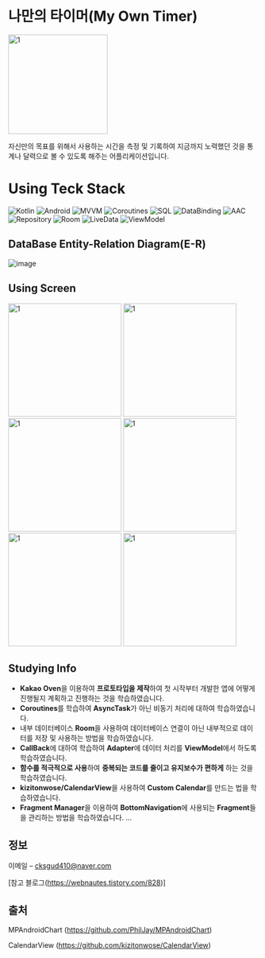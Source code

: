 # 나만의 타이머(My Own Timer)

<img width="200" alt="1" src="https://user-images.githubusercontent.com/69793388/190444955-b254489b-c20d-4b43-8e57-ea9697732d5d.png">

자신만의 목표를 위해서 사용하는 시간을 측정 및 기록하여 지금까지 노력했던 것을 통계나 달력으로 볼 수 있도록 해주는 어플리케이션입니다.




# Using Teck Stack
![Kotlin](https://img.shields.io/badge/Kotlin-7F52FF.svg?&style=for-the-badge&logo=Kotlin&logoColor=white)
![Android](https://img.shields.io/badge/Android-3DDC84.svg?&style=for-the-badge&logo=Android&logoColor=white)
![MVVM](https://img.shields.io/static/v1?label=&message=MVVM&color=brightgreen)
![Coroutines](https://img.shields.io/static/v1?label=&message=Coroutines&color=blue)
![SQL](https://img.shields.io/static/v1?label=&message=SQL&color=red)
![DataBinding](https://img.shields.io/static/v1?label=&message=DataBinding&color=orange)
![AAC](https://img.shields.io/static/v1?label=&message=AAC&color=yellow)
![Repository](https://img.shields.io/static/v1?label=&message=Repository&color=success)
![Room](https://img.shields.io/static/v1?label=&message=Room&color=9cf)
![LiveData](https://img.shields.io/static/v1?label=&message=LiveData&color=ff69b4)
![ViewModel](https://img.shields.io/static/v1?label=&message=ViewModel&color=informational)



## DataBase Entity-Relation Diagram(E-R)

![image](https://user-images.githubusercontent.com/69793388/190429188-2001f58e-d21c-43d1-a864-e06ebd8e197b.png)


## Using Screen

<img width="228" alt="1" src="https://user-images.githubusercontent.com/69793388/190440914-1786161b-195f-4e10-85ed-9cea4dfad6fd.jpg">
<img width="228" alt="1" src="https://user-images.githubusercontent.com/69793388/190440943-a8ae7866-c0d4-4212-968b-5a4f4c84da32.jpg">
<img width="228" alt="1" src="https://user-images.githubusercontent.com/69793388/190440960-d67a2eae-0cde-4755-bc1c-ee6d912037f3.jpg">
<img width="228" alt="1" src="https://user-images.githubusercontent.com/69793388/190440971-6a411830-4fa7-494d-af58-e8ce13377df7.jpg">
<img width="228" alt="1" src="https://user-images.githubusercontent.com/69793388/190440984-010b1ebc-cf26-477d-b8f0-51893bb43911.jpg">
<img width="228" alt="1" src="https://user-images.githubusercontent.com/69793388/190440994-3aceb730-8442-40fb-a67e-b2afce3d80c7.jpg">

## Studying Info
* **Kakao Oven**을 이용하여 **프로토타입을 제작**하여 첫 시작부터 개발한 앱에 어떻게 진행될지 계획하고 진행하는 것을 학습하였습니다.
* **Coroutines**를 학습하여 **AsyncTask**가 아닌 비동기 처리에 대하여 학습하였습니다.
* 내부 데이터베이스 **Room**을 사용하여 데이터베이스 연결이 아닌 내부적으로 데이터를 저장 및 사용하는 방법을 학습하였습니다.
* **CallBack**에 대하여 학습하여 **Adapter**에 데이터 처리를 **ViewModel**에서 하도록 학습하였습니다.
* **함수를 적극적으로 사용**하여 **중복되는 코드를 줄이고 유지보수가 편하게** 하는 것을 학습하였습니다.
* **kizitonwose/CalendarView**을 사용하여 **Custom Calendar**를 만드는 법을 학습하였습니다.
* **Fragment Manager**을 이용하여 **BottomNavigation**에 사용되는 **Fragment**들을 관리하는 방법을 학습하였습니다.
...

## 정보

이메일 – cksgud410@naver.com


[참고 블로그(https://webnautes.tistory.com/828)]

## 출처
MPAndroidChart (https://github.com/PhilJay/MPAndroidChart)

CalendarView (https://github.com/kizitonwose/CalendarView)
